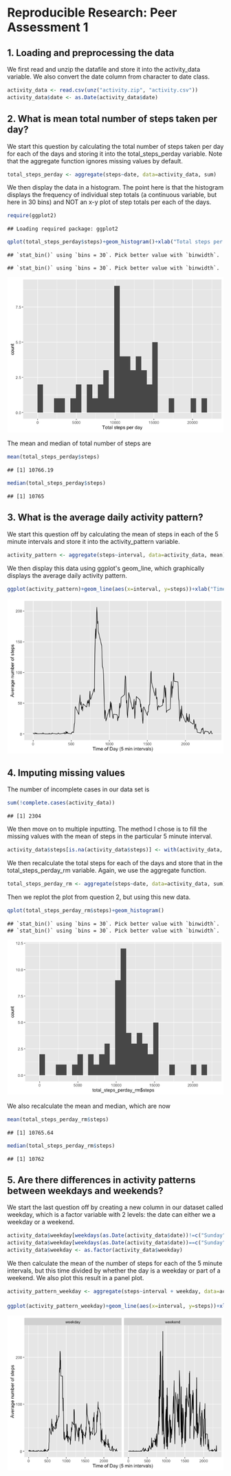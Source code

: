 # Reproducible Research: Peer Assessment 1

## 1. Loading and preprocessing the data

We first read and unzip the datafile and store it into the activity_data variable.
We also convert the date column from character to date class.


```r
activity_data <- read.csv(unz("activity.zip", "activity.csv"))
activity_data$date <- as.Date(activity_data$date)
```

## 2. What is mean total number of steps taken per day?

We start this question by calculating the total number of steps taken per day for each of the days and storing it into the total_steps_perday variable. Note that the aggregate function ignores missing values by default.


```r
total_steps_perday <- aggregate(steps~date, data=activity_data, sum)
```

We then display the data in a histogram. The point here is that the histogram displays the frequency of individual step totals (a continuous variable, but here in 30 bins) and NOT an x-y plot of step totals per each of the days.


```r
require(ggplot2)
```

```
## Loading required package: ggplot2
```

```r
qplot(total_steps_perday$steps)+geom_histogram()+xlab("Total steps per day")
```

```
## `stat_bin()` using `bins = 30`. Pick better value with `binwidth`.
```

```
## `stat_bin()` using `bins = 30`. Pick better value with `binwidth`.
```

![](PA1_template_files/figure-html/unnamed-chunk-3-1.png)

The mean and median of total number of steps are 

```r
mean(total_steps_perday$steps)
```

```
## [1] 10766.19
```

```r
median(total_steps_perday$steps)
```

```
## [1] 10765
```

## 3. What is the average daily activity pattern?

We start this question off by calculating the mean of steps in each of the 5 minute intervals and store it into the activity_pattern variable.


```r
activity_pattern <- aggregate(steps~interval, data=activity_data, mean)
```

We then display this data using ggplot's geom_line, which graphically displays the average daily activity pattern. 


```r
ggplot(activity_pattern)+geom_line(aes(x=interval, y=steps))+xlab("Time of Day (5 min intervals)")+ylab("Average number of steps")
```

![](PA1_template_files/figure-html/unnamed-chunk-6-1.png)

## 4. Imputing missing values

The number of incomplete cases in our data set is 

```r
sum(!complete.cases(activity_data))
```

```
## [1] 2304
```

We then move on to multiple inputting. The method I chose is to fill the missing values with the mean of steps in the particular 5 minute interval.


```r
activity_data$steps[is.na(activity_data$steps)] <- with(activity_data, ave(steps, interval, FUN = function(x){round(mean(x, na.rm=T, trim=0))}))[is.na(activity_data$steps)]
```

We then recalculate the total steps for each of the days and store that in the total_steps_perday_rm variable. Again, we use the aggregate function.


```r
total_steps_perday_rm <- aggregate(steps~date, data=activity_data, sum)
```

Then we replot the plot from question 2, but using this new data.


```r
qplot(total_steps_perday_rm$steps)+geom_histogram()
```

```
## `stat_bin()` using `bins = 30`. Pick better value with `binwidth`.
## `stat_bin()` using `bins = 30`. Pick better value with `binwidth`.
```

![](PA1_template_files/figure-html/unnamed-chunk-10-1.png)

We also recalculate the mean and median, which are now

```r
mean(total_steps_perday_rm$steps) 
```

```
## [1] 10765.64
```

```r
median(total_steps_perday_rm$steps)
```

```
## [1] 10762
```

## 5. Are there differences in activity patterns between weekdays and weekends?

We start the last question off by creating a new column in our dataset called weekday, which is a factor variable with 2 levels: the date can either we a weekday or a weekend.


```r
activity_data$weekday[weekdays(as.Date(activity_data$date))!=c("Sunday","Saturday")] <- "weekday"
activity_data$weekday[weekdays(as.Date(activity_data$date))==c("Sunday","Saturday")] <- "weekend"
activity_data$weekday <- as.factor(activity_data$weekday)
```

We then calculate the mean of the number of steps for each of the 5 minute intervals, but this time divided by whether the day is a weekday or part of a weekend. We also plot this result in a panel plot.


```r
activity_pattern_weekday <- aggregate(steps~interval + weekday, data=activity_data, mean)

ggplot(activity_pattern_weekday)+geom_line(aes(x=interval, y=steps))+xlab("Time of Day (5 min intervals)")+ylab("Average number of steps")+facet_grid(.~weekday)
```

![](PA1_template_files/figure-html/unnamed-chunk-13-1.png)
